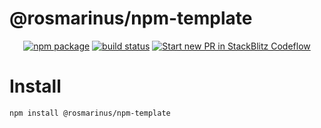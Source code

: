# @rosmarinus/npm-template

<p align="center">
  <a href="https://www.npmjs.com/package/@rosmarinus/npm-template"><img src="https://img.shields.io/npm/v/@rosmarinus/npm-template" alt="npm package"></a>
  <a href="https://github.com/rosmarinus-project/npm-template/actions/workflows/publish.yml"><img src="https://github.com/rosmarinus-project/npm-template/actions/workflows/publish.yml/badge.svg" alt="build status"></a>
  <a href="https://pr.new/rosmarinus-project/npm-template"><img src="https://developer.stackblitz.com/img/start_pr_dark_small.svg" alt="Start new PR in StackBlitz Codeflow"></a>
</p>

# Install
```bash
npm install @rosmarinus/npm-template
```